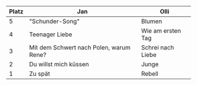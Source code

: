 | Platz | Jan                           | Olli          |
|-------|-------------------------------|---------------|
| 5     | "Schunder-Song"               | Blumen        |
| 4     | Teenager Liebe                | Wie am ersten Tag |
| 3     | Mit dem Schwert nach Polen, warum Rene? | Schrei nach Liebe |
| 2     | Du willst mich küssen         | Junge         |
| 1     | Zu spät                        | Rebell        |
